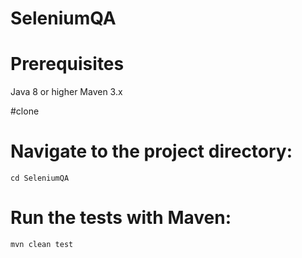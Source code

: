 # SeleniumQA

# Prerequisites
Java 8 or higher
Maven 3.x



#clone
# Navigate to the project directory:
``` cd SeleniumQA ```

# Run the tests with Maven:
``` mvn clean test ```
